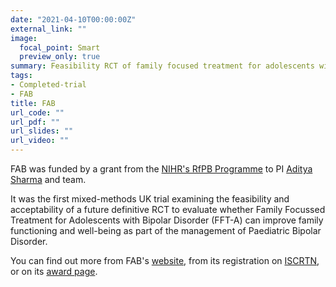 ```yaml
---
date: "2021-04-10T00:00:00Z"
external_link: ""
image:
  focal_point: Smart
  preview_only: true
summary: Feasibility RCT of family focused treatment for adolescents with bi-polar disorder
tags:
- Completed-trial
- FAB
title: FAB
url_code: ""
url_pdf: ""
url_slides: ""
url_video: ""
---
```


FAB was funded by a grant from the [NIHR's RfPB Programme](https://www.nihr.ac.uk/explore-nihr/funding-programmes/research-for-patient-benefit.htm) to PI [Aditya Sharma](https://www.ncl.ac.uk/medical-sciences/people/profile/adityasharma.html) and team.

It was the first mixed-methods UK trial examining the feasibility and acceptability of a future definitive RCT to evaluate whether Family Focussed Treatment for Adolescents with Bipolar Disorder (FFT-A)  can improve family functioning and well-being as part of the management of Paediatric Bipolar Disorder.

You can find out more from FAB's [website](https://research.ncl.ac.uk/thefabstudy/), from its registration on [ISCRTN](https://doi.org/10.1186/ISRCTN59769322), or on its [award page](https://fundingawards.nihr.ac.uk/award/PB-PG-0212-27060).
